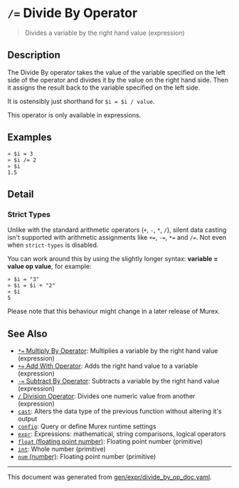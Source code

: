 # `/=` Divide By Operator

> Divides a variable by the right hand value (expression)

## Description

The Divide By operator takes the value of the variable specified on the left
side of the operator and divides it by the value on the right hand side. Then
it assigns the result back to the variable specified on the left side.

It is ostensibly just shorthand for `$i = $i / value`.

This operator is only available in expressions.



## Examples

```
» $i = 3
» $i /= 2
» $i
1.5
```

## Detail

### Strict Types

Unlike with the standard arithmetic operators (`+`, `-`, `*`, `/`), silent data
casting isn't supported with arithmetic assignments like `+=`, `-=`, `*=` and
`/=`. Not even when `strict-types` is disabled.

You can work around this by using the slightly longer syntax: **variable =
value op value**, for example:

```
» $i = "3"
» $i = $i + "2"
» $i
5
```

Please note that this behaviour might change in a later release of Murex.

## See Also

* [`*=` Multiply By Operator](../parser/multiply-by.md):
  Multiplies a variable by the right hand value (expression)
* [`+=` Add With Operator](../parser/add-with.md):
  Adds the right hand value to a variable (expression)
* [`-=` Subtract By Operator](../parser/subtract-by.md):
  Subtracts a variable by the right hand value (expression)
* [`/` Division Operator](../parser/division.md):
  Divides one numeric value from another (expression)
* [`cast`](../commands/cast.md):
  Alters the data type of the previous function without altering it's output
* [`config`](../commands/config.md):
  Query or define Murex runtime settings
* [`expr`](../commands/expr.md):
  Expressions: mathematical, string comparisons, logical operators
* [`float` (floating point number)](../types/float.md):
  Floating point number (primitive)
* [`int`](../types/int.md):
  Whole number (primitive)
* [`num` (number)](../types/num.md):
  Floating point number (primitive)

<hr/>

This document was generated from [gen/expr/divide_by_op_doc.yaml](https://github.com/lmorg/murex/blob/master/gen/expr/divide_by_op_doc.yaml).